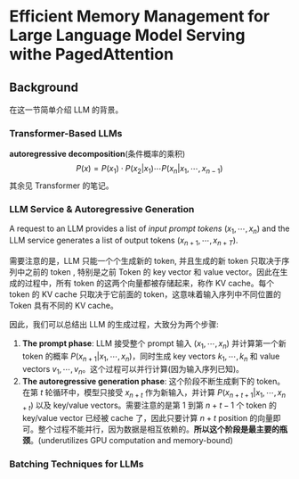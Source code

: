 # Efficient Memory Management for Large Language Model Serving withe PagedAttention


## Background

在这一节简单介绍 LLM 的背景。

### Transformer-Based LLMs

**autoregressive decomposition**(条件概率的乘积)
$$
P(x) = P(x_1)\cdot P(x_2|x_1)\cdots P(x_n|x_1,\cdots,x_{n-1})
$$
其余见 Transformer 的笔记。

### LLM Service & Autoregressive Generation

A request to an LLM provides a list of *input prompt tokens* $(x_1,\cdots,x_n)$ and the LLM service generates a list of output tokens $(x_{n+1},\cdots,x_{n+T})$.

需要注意的是，LLM 只能一个个生成新的 token, 并且生成的新 token 只取决于序列中之前的 token , 特别是之前 Token 的 key vector 和 value vector。因此在生成的过程中，所有 token 的这两个向量都被存储起来，称作 KV cache。每个 token 的 KV cache 只取决于它前面的 token，这意味着输入序列中不同位置的 Token 具有不同的 KV cache。

因此，我们可以总结出 LLM 的生成过程，大致分为两个步骤:
1. **The prompt phase**: LLM 接受整个 prompt 输入 $(x_1,\cdots, x_n)$ 并计算第一个新 token 的概率 $P(x_{n+1}|x_1,\cdots,x_n)$，同时生成 key vectors $k_1,\cdots,k_n$ 和 value vectors $v_1,\cdots,v_n$。这个过程可以并行计算(因为输入序列已知)。
2. **The autoregressive generation phase**: 这个阶段不断生成剩下的 token。在第 $t$ 轮循环中，模型只接受 $x_{n+t}$ 作为新输入，并计算 $P(x_{n+t+1}|x_1,\cdots,x_{n+t})$ 以及 key/value vectors。需要注意的是第 $1$ 到第 $n+t-1$ 个 token 的 key/value vector 已经被 cache 了，因此只要计算 $n+t$ position 的向量即可。整个过程不能并行，因为数据是相互依赖的。**所以这个阶段是最主要的瓶颈**。(underutilizes GPU computation and memory-bound)

### Batching Techniques for LLMs

